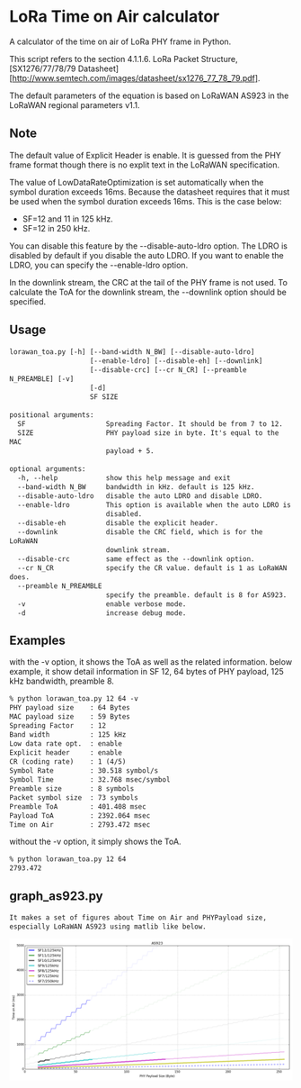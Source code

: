 LoRa Time on Air calculator
===========================

A calculator of the time on air of LoRa PHY frame in Python.

This script refers to the section 4.1.1.6. LoRa Packet Structure,
[SX1276/77/78/79 Datasheet][http://www.semtech.com/images/datasheet/sx1276_77_78_79.pdf].

The default parameters of the equation is based on LoRaWAN AS923
in the LoRaWAN regional parameters v1.1.

## Note

The default value of Explicit Header is enable.
It is guessed from the PHY frame format
though there is no explit text in the LoRaWAN specification.

The value of LowDataRateOptimization is set automatically
when the symbol duration exceeds 16ms.
Because the datasheet requires that it must be used
when the symbol duration exceeds 16ms.
This is the case below:

- SF=12 and 11 in 125 kHz.
- SF=12 in 250 kHz.

You can disable this feature by the --disable-auto-ldro option.
The LDRO is disabled by default if you disable the auto LDRO.
If you want to enable the LDRO, you can specify the --enable-ldro option.

In the downlink stream, the CRC at the tail of the PHY frame is not used.
To calculate the ToA for the downlink stream,
the --downlink option should be specified.

## Usage

    lorawan_toa.py [-h] [--band-width N_BW] [--disable-auto-ldro]
                        [--enable-ldro] [--disable-eh] [--downlink]
                        [--disable-crc] [--cr N_CR] [--preamble N_PREAMBLE] [-v]
                        [-d]
                        SF SIZE
    
    positional arguments:
      SF                    Spreading Factor. It should be from 7 to 12.
      SIZE                  PHY payload size in byte. It's equal to the MAC
                            payload + 5.
    
    optional arguments:
      -h, --help            show this help message and exit
      --band-width N_BW     bandwidth in kHz. default is 125 kHz.
      --disable-auto-ldro   disable the auto LDRO and disable LDRO.
      --enable-ldro         This option is available when the auto LDRO is
                            disabled.
      --disable-eh          disable the explicit header.
      --downlink            disable the CRC field, which is for the LoRaWAN
                            downlink stream.
      --disable-crc         same effect as the --downlink option.
      --cr N_CR             specify the CR value. default is 1 as LoRaWAN does.
      --preamble N_PREAMBLE
                            specify the preamble. default is 8 for AS923.
      -v                    enable verbose mode.
      -d                    increase debug mode.

## Examples

with the -v option, it shows the ToA as well as the related information.
below example, it show detail information in SF 12, 64 bytes of PHY payload,
125 kHz bandwidth, preamble 8.

    % python lorawan_toa.py 12 64 -v
    PHY payload size    : 64 Bytes
    MAC payload size    : 59 Bytes
    Spreading Factor    : 12
    Band width          : 125 kHz
    Low data rate opt.  : enable
    Explicit header     : enable
    CR (coding rate)    : 1 (4/5)
    Symbol Rate         : 30.518 symbol/s
    Symbol Time         : 32.768 msec/symbol
    Preamble size       : 8 symbols
    Packet symbol size  : 73 symbols
    Preamble ToA        : 401.408 msec
    Payload ToA         : 2392.064 msec
    Time on Air         : 2793.472 msec

without the -v option, it simply shows the ToA.

    % python lorawan_toa.py 12 64
    2793.472

## graph_as923.py

    It makes a set of figures about Time on Air and PHYPayload size,
    especially LoRaWAN AS923 using matlib like below.

![LoRa ToA](image/as923-toa.png)

##

